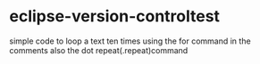 # eclipse-version-controltest
simple code to loop a text ten times using the for command
in the comments also the dot repeat(.repeat)command
